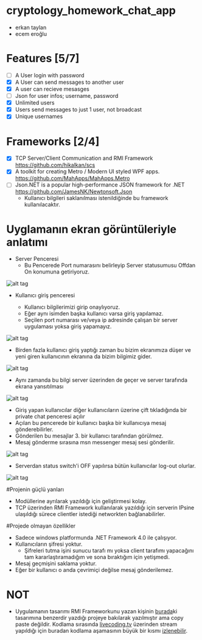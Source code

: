 # cryptology_homework_chat_app

- erkan taylan
- ecem eroğlu

# Features [5/7]
- [ ]  A User login with password
- [X]  A User can send messages to another user
- [X]  A user can recieve mesasges
- [ ]  Json for user infos; username, password
- [X]  Unlimited users
- [X]  Users send messages to just 1 user, not broadcast
- [X]  Unique usernames

# Frameworks [2/4]
  - [X] TCP Server/Client Communication and RMI Framework https://github.com/hikalkan/scs
  - [X] A toolkit for creating Metro / Modern UI styled WPF apps. https://github.com/MahApps/MahApps.Metro
  - [ ] Json.NET is a popular high-performance JSON framework for .NET https://github.com/JamesNK/Newtonsoft.Json
    - Kullanıcı bilgileri saklanılması istenildiğinde bu framework kullanılacaktır.

# Uyglamanın ekran görüntüleriyle anlatımı
- Server Penceresi
  - Bu Pencerede Port numarasını belirleyip Server statusumusu Offdan On konumuna getiriyoruz.

![alt tag](https://github.com/erkantaylan/cryptology_homework_chat_app/blob/master/Pictures/server01.png)

- Kullanıcı giriş penceresi

  - Kullanıcı bilgilerimizi girip onaylıyoruz.
  - Eğer aynı isimden başka kullanıcı varsa giriş yapılamaz.
  - Seçilen port numarası ve/veya ip adresinde çalışan bir server uygulaması yoksa giriş yapamayız.

![alt tag](https://github.com/erkantaylan/cryptology_homework_chat_app/blob/master/Pictures/client01.png)

- Birden fazla kullanıcı giriş yaptığı zaman bu bizim ekranımıza düşer ve yeni giren kullanıcının ekranına da bizim bilgimiz gider.

![alt tag](https://github.com/erkantaylan/cryptology_homework_chat_app/blob/master/Pictures/client02.png)

- Aynı zamanda bu bilgi server üzerinden de geçer ve server tarafında ekrana yansıtılması

![alt tag](https://github.com/erkantaylan/cryptology_homework_chat_app/blob/master/Pictures/server02.png)

- Giriş yapan kullanıcılar diğer kullanıcıların üzerine çift tıkladığında bir private chat penceresi açılır
- Açılan bu pencerede bir kullanıcı başka bir kullanıcıya mesaj gönderebilirler.
- Gönderilen bu mesajlar 3. bir kullanıcı  tarafından görülmez.
- Mesaj gönderme sırasına msn messenger mesaj sesi gönderilir.

![alt tag](https://github.com/erkantaylan/cryptology_homework_chat_app/blob/master/Pictures/client03.png)

- Serverdan status switch'i OFF yapılırsa bütün kullanıcılar log-out olurlar.

![alt tag](https://github.com/erkantaylan/cryptology_homework_chat_app/blob/master/Pictures/server03.png)

#Projenin güçlü yanları
- Modüllerine ayrılarak yazıldığı için geliştirmesi kolay.
- TCP üzerinden RMI Framework kullanılarak yazıldığı için serverin IPsine ulaşıldığı sürece clientler istediği networkten bağlanabilirler.

#Projede olmayan özellikler
- Sadece windows platformunda .NET Framework 4.0 ile çalışıyor.
- Kullanıcıların şifresi yoktur.
   - Şifreleri tutma işini sunucu tarafı mı yoksa client  tarafımı yapacağını tam kararlaştıramadığım ve sona bıraktığım için yetişmedi.
- Mesaj geçmişini saklama yoktur. 
- Eğer bir kullanıcı o anda çevrimiçi değilse mesaj gönderilemez.


# NOT
- Uygulamanın tasarımı RMI Frameworkunu yazan kişinin [burada](http://www.codeproject.com/Articles/153938/A-Complete-TCP-Server-Client-Communication-and-RMI)ki tasarımına benzerdir yazdığı projeye bakılarak yazılmıştır ama copy paste değildir. Kodlama sırasında [livecoding.tv](https://www.livecoding.tv/livestreams/) üzerinden stream yapıldığı için buradan kodlama aşamasının büyük bir kısmı [izlenebilir](https://www.livecoding.tv/erkantaylan/videos/).
